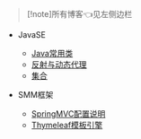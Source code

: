 > [!note]所有博客👈见左侧边栏

* JavaSE
  * [Java常用类](/Java/JavaEE/Java常用类)
  * [反射与动态代理](/Java/JavaEE/反射与动态代理)
  * [集合](/Java/JavaEE/集合)

* SMM框架
  * [SpringMVC配置说明](/Java/JavaEE/SpringMVC配置说明)
  * [Thymeleaf模板引擎](/Java/JavaEE/Thymeleaf模板引擎)

